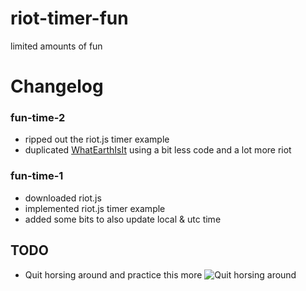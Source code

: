 # riot-timer-fun
limited amounts of fun

# Changelog
### fun-time-2
- ripped out the riot.js timer example
- duplicated [WhatEarthIsIt](https://github.com/rthbound/WhatEarthIsIt) using a bit less code and a lot more riot

### fun-time-1
- downloaded riot.js
- implemented riot.js timer example
- added some bits to also update local & utc time

## TODO
 - Quit horsing around and practice this more
![Quit horsing around](http://media3.giphy.com/media/hpEzeWC2Pbrag/giphy.gif)
